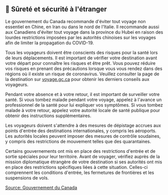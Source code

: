 ## 🛫 Sûreté et sécurité à l'étranger

Le gouvernement du Canada recommande d'éviter tout voyage non essentiel en Chine, en Iran ou dans le nord de l'Italie. Il recommande aussi aux Canadiens d'éviter tout voyage dans la province du Hubei en raison des lourdes restrictions imposées par les autorités chinoises sur les voyages afin de limiter la propagation du COVID-19.

Tous les voyageurs doivent être conscients des risques pour la santé lors de leurs déplacements. Il est important de vérifier votre destination avant votre départ pour connaître les risques et être prêt. Vous pouvez réduire vos risques en prenant des précautions lorsque vous vous rendez dans des régions où il existe un risque de coronavirus. Veuillez consulter la page de la destination sur [voyage.gc.ca](https://voyage.gc.ca/) pour obtenir les derniers conseils aux voyageurs.

Pendant votre absence et à votre retour, il est important de surveiller votre santé. Si vous tombez malade pendant votre voyage, appelez à l'avance un professionnel de la santé pour lui expliquer vos symptômes. Si vous tombez malade à votre retour, appelez votre autorité locale de santé publique pour obtenir des instructions supplémentaires.

Les voyageurs doivent s'attendre à des mesures de dépistage accrues aux points d'entrée des destinations internationales, y compris les aéroports. Les autorités locales peuvent imposer des mesures de contrôle soudaines, y compris des restrictions de mouvement telles que des quarantaines.

Certains gouvernements ont mis en place des restrictions d'entrée et de sortie spéciales pour leur territoire. Avant de voyager, vérifiez auprès de la mission diplomatique étrangère de votre destination si ses autorités ont mis en place des restrictions spécifiques liées à cette situation. Celles-ci comprennent les conditions d'entrée, les fermetures de frontières et les suspensions de vols.

[Source: Gouvernement du Canada](https://www.canada.ca/fr/sante-publique/services/maladies/2019-nouveau-coronavirus/derniers-conseils-sante-voyageurs.html)
